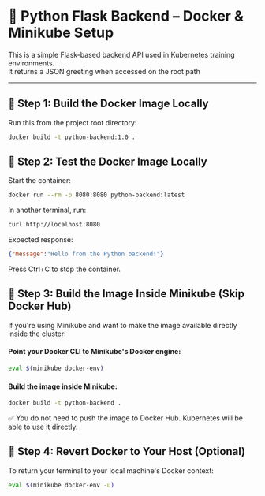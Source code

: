 # 🐍 Python Flask Backend – Docker & Minikube Setup

This is a simple Flask-based backend API used in Kubernetes training environments.  
It returns a JSON greeting when accessed on the root path


---

## 🐳 Step 1: Build the Docker Image Locally

Run this from the project root directory:

```bash
docker build -t python-backend:1.0 .
```

## 🧪 Step 2: Test the Docker Image Locally
Start the container:

```bash
docker run --rm -p 8080:8080 python-backend:latest
```
In another terminal, run:

```bash
curl http://localhost:8080
```
Expected response:

```json
{"message":"Hello from the Python backend!"}
```
Press Ctrl+C to stop the container.

## 🚀 Step 3: Build the Image Inside Minikube (Skip Docker Hub)
If you're using Minikube and want to make the image available directly inside the cluster:

#### Point your Docker CLI to Minikube's Docker engine:
```bash
eval $(minikube docker-env)
```
#### Build the image inside Minikube:
```bash
docker build -t python-backend .
```
✅ You do not need to push the image to Docker Hub. Kubernetes will be able to use it directly.

## 🔄 Step 4: Revert Docker to Your Host (Optional)
To return your terminal to your local machine's Docker context:

```bash
eval $(minikube docker-env -u)
```
